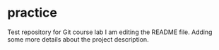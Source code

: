 # practice
Test repository for Git course lab
I am editing the README file. Adding some more details 
about the project description.
